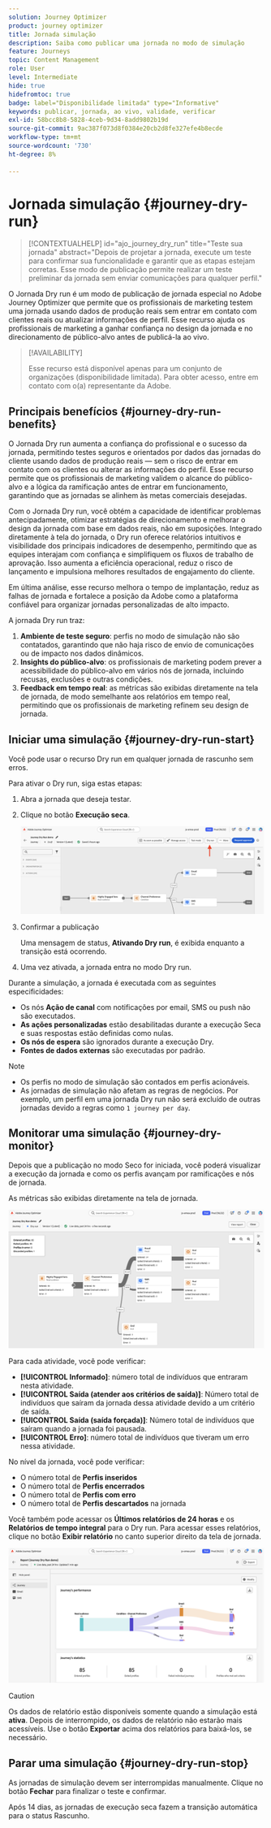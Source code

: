 ```yaml
---
solution: Journey Optimizer
product: journey optimizer
title: Jornada simulação
description: Saiba como publicar uma jornada no modo de simulação
feature: Journeys
topic: Content Management
role: User
level: Intermediate
hide: true
hidefromtoc: true
badge: label="Disponibilidade limitada" type="Informative"
keywords: publicar, jornada, ao vivo, validade, verificar
exl-id: 58bcc8b8-5828-4ceb-9d34-8add9802b19d
source-git-commit: 9ac387f073d8f0384e20cb2d8fe327efe4b8ecde
workflow-type: tm+mt
source-wordcount: '730'
ht-degree: 8%

---
```


# Jornada simulação {#journey-dry-run}

>[!CONTEXTUALHELP]
>id="ajo_journey_dry_run"
>title="Teste sua jornada"
>abstract="Depois de projetar a jornada, execute um teste para confirmar sua funcionalidade e garantir que as etapas estejam corretas. Esse modo de publicação permite realizar um teste preliminar da jornada sem enviar comunicações para qualquer perfil."

O Jornada Dry run é um modo de publicação de jornada especial no Adobe Journey Optimizer que permite que os profissionais de marketing testem uma jornada usando dados de produção reais sem entrar em contato com clientes reais ou atualizar informações de perfil.  Esse recurso ajuda os profissionais de marketing a ganhar confiança no design da jornada e no direcionamento de público-alvo antes de publicá-la ao vivo.


>[!AVAILABILITY]
>
>Esse recurso está disponível apenas para um conjunto de organizações (disponibilidade limitada). Para obter acesso, entre em contato com o(a) representante da Adobe.


## Principais benefícios {#journey-dry-run-benefits}

O Jornada Dry run aumenta a confiança do profissional e o sucesso da jornada, permitindo testes seguros e orientados por dados das jornadas do cliente usando dados de produção reais — sem o risco de entrar em contato com os clientes ou alterar as informações do perfil. Esse recurso permite que os profissionais de marketing validem o alcance do público-alvo e a lógica da ramificação antes de entrar em funcionamento, garantindo que as jornadas se alinhem às metas comerciais desejadas.

Com o Jornada Dry run, você obtém a capacidade de identificar problemas antecipadamente, otimizar estratégias de direcionamento e melhorar o design da jornada com base em dados reais, não em suposições. Integrado diretamente à tela do jornada, o Dry run oferece relatórios intuitivos e visibilidade dos principais indicadores de desempenho, permitindo que as equipes interajam com confiança e simplifiquem os fluxos de trabalho de aprovação. Isso aumenta a eficiência operacional, reduz o risco de lançamento e impulsiona melhores resultados de engajamento do cliente.

Em última análise, esse recurso melhora o tempo de implantação, reduz as falhas de jornada e fortalece a posição da Adobe como a plataforma confiável para organizar jornadas personalizadas de alto impacto.

A jornada Dry run traz:

1. **Ambiente de teste seguro**: perfis no modo de simulação não são contatados, garantindo que não haja risco de envio de comunicações ou de impacto nos dados dinâmicos.
1. **Insights do público-alvo**: os profissionais de marketing podem prever a acessibilidade do público-alvo em vários nós de jornada, incluindo recusas, exclusões e outras condições.
1. **Feedback em tempo real**: as métricas são exibidas diretamente na tela de jornada, de modo semelhante aos relatórios em tempo real, permitindo que os profissionais de marketing refinem seu design de jornada.

## Iniciar uma simulação {#journey-dry-run-start}

Você pode usar o recurso Dry run em qualquer jornada de rascunho sem erros.

Para ativar o Dry run, siga estas etapas:

1. Abra a jornada que deseja testar.
1. Clique no botão **Execução seca**.

   ![Iniciar a simulação de jornada](assets/dry-run-button.png)

1. Confirmar a publicação

   Uma mensagem de status, **Ativando Dry run**, é exibida enquanto a transição está ocorrendo.

1. Uma vez ativada, a jornada entra no modo Dry run.

Durante a simulação, a jornada é executada com as seguintes especificidades:

* Os nós **Ação de canal** com notificações por email, SMS ou push não são executados.
* **As ações personalizadas** estão desabilitadas durante a execução Seca e suas respostas estão definidas como nulas.
* **Os nós de espera** são ignorados durante a execução Dry.
  <!--You can override the wait block timeouts, then if you have wait blocks duration longer than allowed dry run journey duration, then that branch will not execute completely.-->
* **Fontes de dados externas** são executadas por padrão.

>[!NOTE]
>
> * Os perfis no modo de simulação são contados em perfis acionáveis.
> * As jornadas de simulação não afetam as regras de negócios. Por exemplo, um perfil em uma jornada Dry run não será excluído de outras jornadas devido a regras como `1 journey per day`.

## Monitorar uma simulação {#journey-dry-monitor}

Depois que a publicação no modo Seco for iniciada, você poderá visualizar a execução da jornada e como os perfis avançam por ramificações e nós de jornada.

As métricas são exibidas diretamente na tela de jornada.

![Monitorar a execução de simulação de jornada](assets/dry-run-metrics.png)

Para cada atividade, você pode verificar:

* **[!UICONTROL Informado]**: número total de indivíduos que entraram nesta atividade.
* **[!UICONTROL Saída (atender aos critérios de saída)]**: Número total de indivíduos que saíram da jornada dessa atividade devido a um critério de saída.
* **[!UICONTROL Saída (saída forçada)]**: Número total de indivíduos que saíram quando a jornada foi pausada.
* **[!UICONTROL Erro]**: número total de indivíduos que tiveram um erro nessa atividade.


No nível da jornada, você pode verificar:

* O número total de **Perfis inseridos**
* O número total de **Perfis encerrados**
* O número total de **Perfis com erro**
* O número total de **Perfis descartados** na jornada

Você também pode acessar os **Últimos relatórios de 24 horas** e os **Relatórios de tempo integral** para o Dry run. Para acessar esses relatórios, clique no botão **Exibir relatório** no canto superior direito da tela de jornada.

![Acessar os relatórios para a execução de simulação de jornada](assets/dry-run-report.png)

>[!CAUTION]
>
> Os dados de relatório estão disponíveis somente quando a simulação está **ativa**.  Depois de interrompido, os dados de relatório não estarão mais acessíveis. Use o botão **Exportar** acima dos relatórios para baixá-los, se necessário.


## Parar uma simulação {#journey-dry-run-stop}

As jornadas de simulação devem ser interrompidas manualmente. Clique no botão **Fechar** para finalizar o teste e confirmar.

Após 14 dias, as jornadas de execução seca fazem a transição automática para o status Rascunho.
